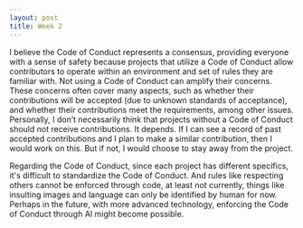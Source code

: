 ```yaml
---
layout: post
title: Week 2
---
```



I believe the Code of Conduct represents a consensus, providing everyone with a sense of safety because projects that utilize a Code of Conduct allow contributors to operate within an environment and set of rules they are familiar with. Not using a Code of Conduct can amplify their concerns. These concerns often cover many aspects, such as whether their contributions will be accepted (due to unknown standards of acceptance), and whether their contributions meet the requirements, among other issues. Personally, I don’t necessarily think that projects without a Code of Conduct should not receive contributions. It depends. If I can see a record of past accepted contributions and I plan to make a similar contribution, then I would work on this. But if not, I would choose to stay away from the project.

Regarding the Code of Conduct, since each project has different specifics, it's difficult to standardize the Code of Conduct. And rules like respecting others cannot be enforced through code, at least not currently,  things like insulting images and language can only be identified by human for now. Perhaps in the future, with more advanced technology, enforcing the Code of Conduct through AI might become possible.
